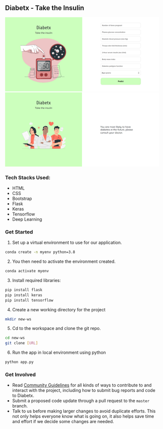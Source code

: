 ## Diabetx - Take the Insulin


![](image.PNG)
![](image_2.PNG)


### Tech Stacks Used:

- HTML
- CSS
- Bootstrap
- Flask
- Keras
- Tensorflow
- Deep Learning

### Get Started

1) Set up a virtual environment to use for our application.
```sh
conda create -n myenv python=3.8
```
2) You then need to activate the environment created.
```sh
conda activate myenv
```
3) Install required libraries:
```sh
pip install flask
pip install keras
pip install tensorflow
```
4) Create a new working directory for the project
```sh
mkdir new-ws
```
5) Cd to the workspace and clone the git repo.
```sh
cd new-ws
git clone [URL]
```
6) Run the app in local environment using python
```sh
python app.py
```

### Get Involved

*  Read [Community Guidelines](<https://github.com/yadvi12/Diabetx/blob/main/CONTRIBUTING.md>) for all
   kinds of ways to contribute to and interact with the project,
   including how to submit bug reports and
   code to Diabetx.
*  Submit a proposed code update through a pull request to the ``master`` branch.
*  Talk to us before making larger changes
   to avoid duplicate efforts. This not only helps everyone
   know what is going on, it also helps save time and effort if we decide
   some changes are needed.
